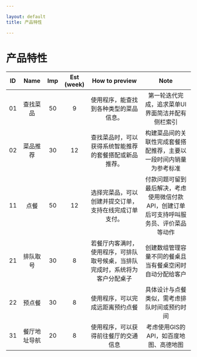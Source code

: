 ```yaml
---

layout: default
title: 产品特性

---
```


# 产品特性

| ID | Name | Imp | Est (week) | How to preview | Note |
|:--:|:----:|:---:|:----------:|:--------------:|:----:|
|01|查找菜品|50|9|使用程序，能查找到各种类型的菜品信息。|第一轮迭代完成，追求菜单UI界面简洁并配有侧栏索引|
|02|菜品推荐|30|12|查找菜品时，可以获得系统智能推荐的套餐搭配或新品推荐。|构建菜品间的关联性完成套餐搭配推荐，主要以一段时间内销量为参考标准|
|11|点餐|50|12|选择完菜品，可以创建并提交订单，支持在线完成订单支付。|付款问题可留到最后解决，考虑使用微信付款API，创建订单后可支持呼叫服务员、评价菜品等动作|
|21|排队取号|30|8|若餐厅内客满时，使用程序，可排队取号候桌，当排队完成时，系统将为客户分配桌子|创建数组管理容量不同的餐桌且当有餐桌空闲时自动分配给客户|
|22|预点餐|30|8|使用程序，可以完成远距离预约点餐|具体设计与点餐类似，需考虑排队时间或预约时间|
|31|餐厅地址导航|20|8|使用程序，可以获得前往餐厅的交通信息|考虑使用GIS的API，如百度地图、高德地图|
